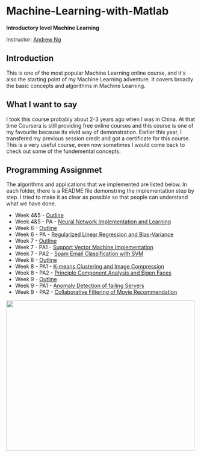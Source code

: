 # Machine-Learning-with-Matlab
**Introductory level Machine Learning**

Instructor: [Andrew Ng](https://www.google.com/url?sa=t&rct=j&q=&esrc=s&source=web&cd=1&cad=rja&uact=8&ved=0ahUKEwiCt_L48bnXAhUp34MKHezOAsMQFggoMAA&url=http%3A%2F%2Fwww.andrewng.org%2F&usg=AOvVaw2-r5JwMkENufgUkui77g_e)

## Introduction

This is one of the most popular Machine Learning online course, and it's also the starting point of my Machine Learning adventure. It covers broadly the basic concepts and algorithms in Machine Learning. 

## What I want to say

I took this course probably about 2-3 years ago when I was in China. At that time Coursera is still providing free online courses and this course is one of my favourite because its vivid way of demonstration. Earlier this year, I transfered my previous session credit and got a certificate for this course. This is a very useful course, even now sometimes I would come back to check out some of the fundemental concepts. 

## Programming Assignmet

The algorithms and applications that we implemented are listed below. In each folder, there is a README file demonstring the 
implementation step by step. I tried to make it as clear as possible so that people can understand what we have done. 

- Week 4&5 - [Outline](https://github.com/Bato803/Machine-Learning-with-Matlab/tree/master/Neural_Network_implementation)
- Week 4&5 - PA - [Neural Network Implementation and Learning](https://github.com/Bato803/Machine-Learning-with-Matlab/blob/master/Neural_Network_implementation/ex4.m)
- Week 6 - [Outline](https://github.com/Bato803/Machine-Learning-with-Matlab/tree/master/Regularized_Linear_Regression)
- Week 6 - PA - [Regularized Linear Regression and Bias-Variance](https://github.com/Bato803/Machine-Learning-with-Matlab/blob/master/Regularized_Linear_Regression/ex5.m)
- Week 7 - [Outline](https://github.com/Bato803/Machine-Learning-with-Matlab/tree/master/Support_Vector_Machine)
- Week 7 - PA1 - [Support Vector Machine Implementation](https://github.com/Bato803/Machine-Learning-with-Matlab/blob/master/Support_Vector_Machine/ex6.m)
- Week 7 - PA2 - [Spam Email Classification with SVM](https://github.com/Bato803/Machine-Learning-with-Matlab/blob/master/Support_Vector_Machine/ex6_spam.m)
- Week 8 - [Outline](https://github.com/Bato803/Machine-Learning-with-Matlab/tree/master/K_means_PCA)
- Week 8 - PA1 - [K-means Clustering and Image Compression](https://github.com/Bato803/Machine-Learning-with-Matlab/blob/master/K_means_PCA/ex7.m)
- Week 8 - PA2 - [Principle Component Analysis and Eigen Faces](https://github.com/Bato803/Machine-Learning-with-Matlab/blob/master/K_means_PCA/ex7_pca.m)
- Week 9 - [Outline](https://github.com/Bato803/Machine-Learning-with-Matlab/tree/master/Anomaly_Detection_and_Recommender_Systems)
- Week 9 - PA1 - [Anomaly Detection of failing Servers](https://github.com/Bato803/Machine-Learning-with-Matlab/blob/master/Anomaly_Detection_and_Recommender_Systems/ex8.m)
- Week 9 - PA2 - [Collaborative Filtering of Movie Recommendation](https://github.com/Bato803/Machine-Learning-with-Matlab/blob/master/Anomaly_Detection_and_Recommender_Systems/ex8_cofi.m)






<img src="https://user-images.githubusercontent.com/17235054/32409006-8da6ec6a-c179-11e7-9079-150c53ce60aa.jpg" width=500 height=400> 

